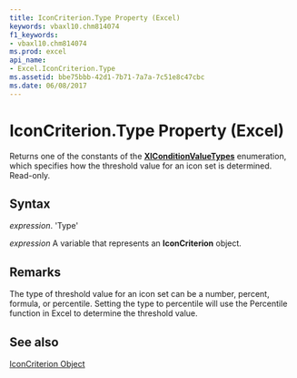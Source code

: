 ```yaml
---
title: IconCriterion.Type Property (Excel)
keywords: vbaxl10.chm814074
f1_keywords:
- vbaxl10.chm814074
ms.prod: excel
api_name:
- Excel.IconCriterion.Type
ms.assetid: bbe75bbb-42d1-7b71-7a7a-7c51e8c47cbc
ms.date: 06/08/2017
---
```



# IconCriterion.Type Property (Excel)

Returns one of the constants of the  **[XlConditionValueTypes](Excel.XlConditionValueTypes.md)** enumeration, which specifies how the threshold value for an icon set is determined. Read-only.


## Syntax

 _expression_. 'Type'

 _expression_ A variable that represents an **IconCriterion** object.


## Remarks

The type of threshold value for an icon set can be a number, percent, formula, or percentile. Setting the type to percentile will use the Percentile function in Excel to determine the threshold value.


## See also


[IconCriterion Object](Excel.IconCriterion.md)

